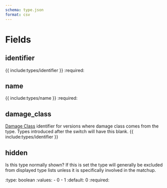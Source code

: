 ```yaml
---
schema: type.json
format: csv
---
```


# Fields
## identifier
{{ include:types/identifier }}
:required:

## name
{{ include:types/name }}
:required:

## damage_class
[Damage Class](move_damage_class.md) identifier for versions where damage class
comes from the type.  Types introduced after the switch will have this blank.
{{ include:types/identifier }}

## hidden
Is this type normally shown?  If this is set the type will generally be excluded
from displayed type lists unless it is specifically involved in the matchup.

:type: boolean
:values: - 0
         - 1
:default: 0
:required:
